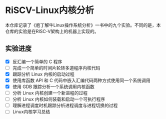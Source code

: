 # RiSCV-Linux内核分析

本仓库记录了《庖丁解牛Linux操作系统分析》一书中的九个实验。不同的是，本仓库的实验是在RISC-V架构上的机器上实现的。

## 实验进度

- [x] 反汇编一个简单的 C 程序
- [ ] 完成一个简单的时间片轮转多道程序内核代码
- [x] 跟踪分析 Linux 内核的启动过程
- [x]  使用库函数 API 和 C 代码中嵌入汇编代码两种方式使用同一个系统调用
- [x]  使用 GDB 跟踪分析一个系统调用内核函数
- [ ] 分析 Linux 内核创建一个新进程的过程
- [ ] 分析 Linux 内核如何装载和启动一个可执行程序
- [ ] 理解进程调度时机跟踪分析进程调度与进程切换的过程
- [ ] Linux内核学习总结
